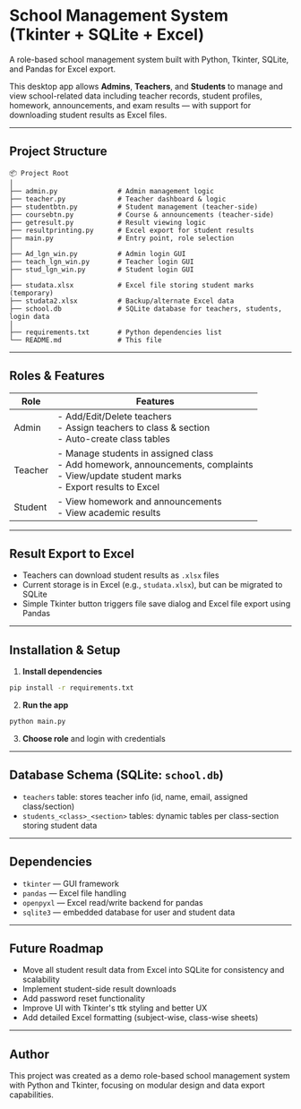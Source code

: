 
# School Management System (Tkinter + SQLite + Excel)

A role-based school management system built with Python, Tkinter, SQLite, and Pandas for Excel export.

This desktop app allows **Admins**, **Teachers**, and **Students** to manage and view school-related data including teacher records, student profiles, homework, announcements, and exam results — with support for downloading student results as Excel files.

---

## Project Structure

```
📦 Project Root
│
├── admin.py               # Admin management logic
├── teacher.py             # Teacher dashboard & logic
├── studentbtn.py          # Student management (teacher-side)
├── coursebtn.py           # Course & announcements (teacher-side)
├── getresult.py           # Result viewing logic
├── resultprinting.py      # Excel export for student results
├── main.py                # Entry point, role selection
│
├── Ad_lgn_win.py          # Admin login GUI
├── teach_lgn_win.py       # Teacher login GUI
├── stud_lgn_win.py        # Student login GUI
│
├── studata.xlsx           # Excel file storing student marks (temporary)
├── studata2.xlsx          # Backup/alternate Excel data
├── school.db              # SQLite database for teachers, students, login data
│
├── requirements.txt       # Python dependencies list
└── README.md              # This file
```

---

## Roles & Features

| Role    | Features                                                                                       |
|---------|------------------------------------------------------------------------------------------------|
| Admin   | - Add/Edit/Delete teachers<br>- Assign teachers to class & section<br>- Auto-create class tables |
| Teacher | - Manage students in assigned class<br>- Add homework, announcements, complaints<br>- View/update student marks<br>- Export results to Excel |
| Student | - View homework and announcements<br>- View academic results                                   |

---

## Result Export to Excel

- Teachers can download student results as `.xlsx` files
- Current storage is in Excel (e.g., `studata.xlsx`), but can be migrated to SQLite
- Simple Tkinter button triggers file save dialog and Excel file export using Pandas

---

## Installation & Setup

1. **Install dependencies**

```bash
pip install -r requirements.txt
```

2. **Run the app**

```bash
python main.py
```

3. **Choose role** and login with credentials

---

## Database Schema (SQLite: `school.db`)

- `teachers` table: stores teacher info (id, name, email, assigned class/section)
- `students_<class>_<section>` tables: dynamic tables per class-section storing student data

---

## Dependencies

- `tkinter` — GUI framework
- `pandas` — Excel file handling
- `openpyxl` — Excel read/write backend for pandas
- `sqlite3` — embedded database for user and student data

---

## Future Roadmap

- Move all student result data from Excel into SQLite for consistency and scalability
- Implement student-side result downloads
- Add password reset functionality
- Improve UI with Tkinter's ttk styling and better UX
- Add detailed Excel formatting (subject-wise, class-wise sheets)

---

## Author

This project was created as a demo role-based school management system with Python and Tkinter, focusing on modular design and data export capabilities.
